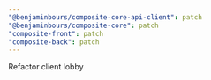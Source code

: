 ```yaml
---
"@benjaminbours/composite-core-api-client": patch
"@benjaminbours/composite-core": patch
"composite-front": patch
"composite-back": patch
---
```


Refactor client lobby
